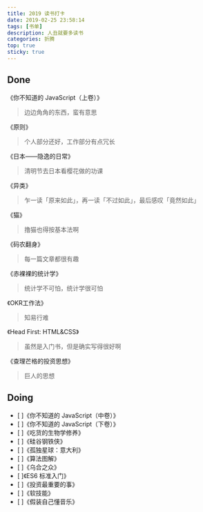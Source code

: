 ```yaml
---
title: 2019 读书打卡
date: 2019-02-25 23:58:14
tags: [书单]
description: 人丑就要多读书
categories: 折腾
top: true
sticky: true
---
```


## Done

《你不知道的 JavaScript（上卷）》

> 边边角角的东西，蛮有意思

《原则》

> 个人部分还好，工作部分有点冗长

《日本——隐逸的日常》

> 清明节去日本看樱花做的功课

《异类》

> 乍一读「原来如此」，再一读「不过如此」，最后感叹「竟然如此」

《猫》

> 撸猫也得按基本法啊

《码农翻身》

> 每一篇文章都很有趣

《赤裸裸的统计学》

> 统计学不可怕，统计学很可怕

《OKR工作法》

> 知易行难

《Head First: HTML&CSS》

> 虽然是入门书，但是确实写得很好啊

《查理芒格的投资思想》

> 巨人的思想


## Doing

- [ ]《你不知道的 JavaScript（中卷）》
- [ ]《你不知道的 JavaScript（下卷）》
- [ ]《吃货的生物学修养》
- [ ]《硅谷钢铁侠》
- [ ]《孤独星球：意大利》
- [ ]《算法图解》
- [ ]《乌合之众》
- [ ]《ES6 标准入门》
- [ ]《投资最重要的事》
- [ ]《软技能》
- [ ]《假装自己懂音乐》